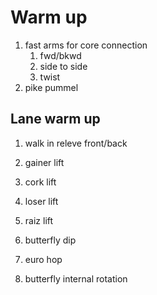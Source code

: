 # Warm up
1. fast arms for core connection 
    1. fwd/bkwd
    2. side to side
    3. twist
1. pike pummel
## Lane warm up
1. walk in releve front/back

1. gainer lift
2. cork lift
3. loser lift
4. raiz lift
5. butterfly dip
6. euro hop
7. butterfly internal rotation


